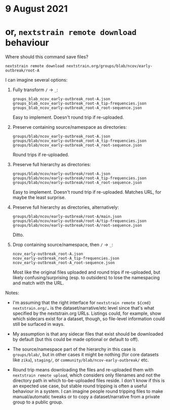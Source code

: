 # 9 August 2021
# or, `nextstrain remote download` behaviour

Where should this command save files?

    nextstrain remote download nextstrain.org/groups/blab/ncov/early-outbreak/root-A

I can imagine several options:

 1. Fully transform `/` → `_`:

        groups_blab_ncov_early-outbreak_root-A.json
        groups_blab_ncov_early-outbreak_root-A_tip-frequencies.json
        groups_blab_ncov_early-outbreak_root-A_root-sequence.json

    Easy to implement. Doesn't round trip if re-uploaded.

 2. Preserve containing source/namespace as directories:

        groups/blab/ncov_early-outbreak_root-A.json
        groups/blab/ncov_early-outbreak_root-A_tip-frequencies.json
        groups/blab/ncov_early-outbreak_root-A_root-sequence.json

    Round trips if re-uploaded.

 3. Preserve full hierarchy as directories:

        groups/blab/ncov/early-outbreak/root-A.json
        groups/blab/ncov/early-outbreak/root-A_tip-frequencies.json
        groups/blab/ncov/early-outbreak/root-A_root-sequence.json

    Easy to implement. Doesn't round trip if re-uploaded. Matches URL, for
    maybe the least surprise.

 4. Preserve full hierarchy as directories, alternatively:

        groups/blab/ncov/early-outbreak/root-A/main.json
        groups/blab/ncov/early-outbreak/root-A/tip-frequencies.json
        groups/blab/ncov/early-outbreak/root-A/root-sequence.json

    Ditto.

 5. Drop containing source/namespace, then `/` → `_`:

        ncov_early-outbreak_root-A.json
        ncov_early-outbreak_root-A_tip-frequencies.json
        ncov_early-outbreak_root-A_root-sequence.json

    Most like the original files uploaded and round trips if re-uploaded, but
    likely confusing/surprising (esp. to outsiders) to lose the namespacing and
    match with the URL.


Notes:

  - I'm assuming that the right interface for `nextstrain remote ${cmd}
    nextstrain.org/…` is the dataset/narrative/etc level since that's what
    specified by the nextstrain.org URLs.  Listings could, for example, show
    which sidecars exist for a dataset, though, so file-level information could
    still be surfaced in ways.

  - My assumption is that any sidecar files that exist should be downloaded by
    default (but this could be made optional or default to off).

  - The source/namespace part of the hierarchy in this case is `groups/blab/`,
    but in other cases it might be nothing (for core datasets like `zika`),
    `staging/`, or `community/blab/ncov-early-outbreak/` etc.

  - Round trip means downloading the files and re-uploaded them with
    `nextstrain remote upload`, which considers only filenames and not the
    directory path in which to-be-uploaded files reside.  I don't know if this
    is an expected use case, but stable round tripping is often a useful
    behaviour in a system.  I can imagine people round tripping files to make
    manual/automatic tweaks or to copy a dataset/narrative from a private group
    to a public group.
